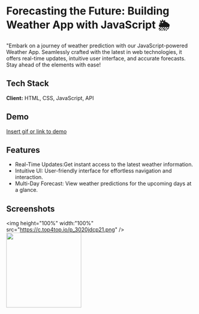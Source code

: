 
# Forecasting the Future: Building Weather App with JavaScript 🌦️

"Embark on a journey of weather prediction with our JavaScript-powered Weather App. Seamlessly crafted with the latest in web technologies, it offers real-time updates, intuitive user interface, and accurate forecasts. Stay ahead of the elements with ease!

## Tech Stack

**Client:** HTML, CSS, JavaScript, API

## Demo

[Insert gif or link to demo](https://mostafa7ahmed.github.io/WeatherApp)

## Features

- Real-Time Updates:Get instant access to the latest weather information.
- Intuitive UI: User-friendly interface for effortless navigation and interaction.
- Multi-Day Forecast: View weather predictions for the upcoming days at a glance.

## Screenshots

<img  height="100%"   width:"100%" src="https://c.top4top.io/p_3020jdcp21.png"  />
 <img align="center" height="200" src="https://i.top4top.io/p_30205k1sc1.png"  />



